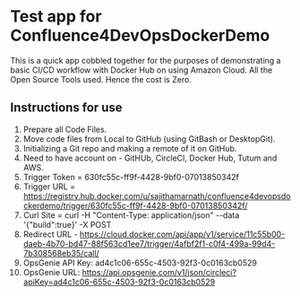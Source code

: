 # Test app for Confluence4DevOpsDockerDemo

This is a quick app cobbled together for the purposes of demonstrating a basic CI/CD workflow with Docker Hub on using Amazon Cloud.
All the Open Source Tools used. Hence the cost is Zero.

## Instructions for use

1. Prepare all Code Files.
2. Move code files from Local to GitHub (using GitBash or DesktopGit).
3. Initializing a Git repo and making a remote of it on GitHub.
4. Need to have account on - GitHUb, CircleCI, Docker Hub, Tutum and AWS.
5. Trigger Token = 630fc55c-ff9f-4428-9bf0-07013850342f
6. Trigger URL = https://registry.hub.docker.com/u/sajithamarnath/confluence4devopsdockerdemo/trigger/630fc55c-ff9f-4428-9bf0-07013850342f/
7. Curl Site = curl -H "Content-Type: application/json" --data '{"build":true}' -X POST 
8. Redirect URL - https://cloud.docker.com/api/app/v1/service/11c55b00-daeb-4b70-bd47-88f563cd1ee7/trigger/4afbf2f1-c0f4-499a-99d4-7b308568eb35/call/
9. OpsGenie API Key: ad4c1c06-655c-4503-92f3-0c0163cb0529
10. OpsGenie URL: https://api.opsgenie.com/v1/json/circleci?apiKey=ad4c1c06-655c-4503-92f3-0c0163cb0529
